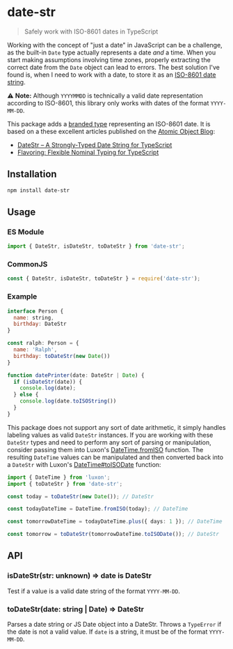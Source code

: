 # date-str

> Safely work with ISO-8601 dates in TypeScript

Working with the concept of "just a date" in JavaScript can be a challenge, as the built-in `Date` type actually represents a date _and_ a time. When you start making assumptions involving time zones, properly extracting the correct date from the `Date` object can lead to errors. The best solution I've found is, when I need to work with a date, to store it as an [ISO-8601 date string](https://en.wikipedia.org/wiki/ISO_8601#Dates).

⚠️ **Note:** Although `YYYYMMDD` is technically a valid date representation according to ISO-8601, this library only works with dates of the format `YYYY-MM-DD`.

This package adds a [branded type](https://spin.atomicobject.com/2018/01/15/typescript-flexible-nominal-typing/) representing an ISO-8601 date. It is based on a these excellent articles published on the [Atomic Object Blog](https://spin.atomicobject.com/):

- [DateStr – A Strongly-Typed Date String for TypeScript](https://spin.atomicobject.com/2017/06/19/strongly-typed-date-string-typescript/)
- [Flavoring: Flexible Nominal Typing for TypeScript](https://spin.atomicobject.com/2018/01/15/typescript-flexible-nominal-typing/)

## Installation

```sh
npm install date-str
```

## Usage

### ES Module

```js
import { DateStr, isDateStr, toDateStr } from 'date-str';
```

### CommonJS

```js
const { DateStr, isDateStr, toDateStr } = require('date-str');
```

### Example

```js
interface Person {
  name: string,
  birthday: DateStr
}

const ralph: Person = {
  name: 'Ralph',
  birthday: toDateStr(new Date())
}

function datePrinter(date: DateStr | Date) {
  if (isDateStr(date)) {
    console.log(date);
  } else {
    console.log(date.toISOString())
  }
}
```

This package does not support any sort of date arithmetic, it simply handles labeling values as valid `DateStr` instances. If you are working with these `DateStr` types and need to perform any sort of parsing or manipulation, consider passing them into Luxon's [DateTime.fromISO](https://moment.github.io/luxon/api-docs/index.html#datetimefromiso) function. The resulting `DateTime` values can be manipulated and then converted back into a `DateStr` with Luxon's [DateTime#toISODate](https://moment.github.io/luxon/api-docs/index.html#datetimetoisodate) function:

```ts
import { DateTime } from 'luxon';
import { toDateStr } from 'date-str';

const today = toDateStr(new Date()); // DateStr

const todayDateTime = DateTime.fromISO(today); // DateTime

const tomorrowDateTime = todayDateTime.plus({ days: 1 }); // DateTime

const tomorrow = toDateStr(tomorrowDateTime.toISODate()); // DateStr
```

## API

### isDateStr(str: unknown) => date is DateStr

Test if a value is a valid date string of the format `YYYY-MM-DD`.

### toDateStr(date: string | Date) => DateStr

Parses a date string or JS Date object into a DateStr. Throws a `TypeError` if the date is not a valid value. If `date` is a string, it must be of the format `YYYY-MM-DD`.
